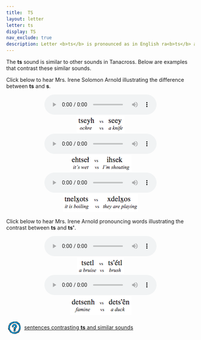```yaml
---
title:  TS
layout: letter
letter: ts
display: TS
nav_exclude: true
description: Letter <b>ts</b> is pronounced as in English ra<b>ts</b> and ca<b>ts</b>. This is a voiceless sound (made without the vocal cords vibrating) and is a distinct sound from Tanacross <b>s</b>.
---
```







The <b>ts</b> sound is similar to other sounds in Tanacross. Below are examples that contrast these similar sounds.

Click below to hear Mrs. Irene Solomon Arnold illustrating the difference between <b>ts</b> and <b>s</b>.

<center>
<audio controls src="/assets/audio/ts_s_comp.mp3" type="audio/mpeg">Your browser does not support the audio element.</audio><br/>
<img src="/assets/gif/ts_s_comp.gif" border="0">
</center>

<center>
<audio controls src="/assets/audio/ts_s_med_cmp.mp3" type="audio/mpeg">Your browser does not support the audio element.</audio><br/>
<img src="/assets/gif/ts_s_med_cmp.gif" border="0">
</center>

<center>
<audio controls src="/assets/audio/ts_s_final_comp.mp3" type="audio/mpeg">Your browser does not support the audio element.</audio><br/>
<img src="/assets/gif/ts_s_final_comp.gif" border="0">
</center>


Click below to hear Mrs. Irene Arnold pronouncing words illustrating the contrast between <b>ts</b> and <b>ts'</b>.

<center>
<audio controls src="/assets/audio/ts_ts_glot_comp.mp3" type="audio/mpeg">Your browser does not support the audio element.</audio><br/>
<img src="/assets/gif/ts_ts_glot_cmp.gif" border="0">
</center>

<center>
<audio controls src="/assets/audio/ts_ts_glot2_cmp.mp3" type="audio/mpeg">Your browser does not support the audio element.</audio><br/>
<img src="/assets/gif/ts_ts_glot2_cmp.gif" border="0">
</center>

<p>
<img src="/assets/images/question.png" width="34" height="34" hspace="5" align="absmiddle"> <a href="../alveolar_comp/sib1_sent/sib1_sent.html"> sentences contrasting <b>ts</b> and similar sounds</a><br />
</p>
<p>&nbsp;</p>
						